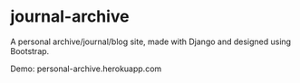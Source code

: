 # journal-archive
A personal archive/journal/blog site, made with Django and designed using Bootstrap.

Demo: personal-archive.herokuapp.com
